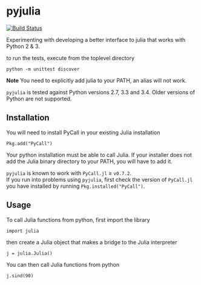 pyjulia
=======

[![Build Status](https://travis-ci.org/JuliaLang/pyjulia.svg?branch=master)](https://travis-ci.org/JuliaLang/pyjulia)

Experimenting with developing a better interface to julia that works with Python 2 & 3.

to run the tests, execute from the toplevel directory

```shell
python -m unittest discover
```

**Note** You need to explicitly add julia to your PATH, an alias will not work.

`pyjulia` is tested against Python versions 2.7, 3.3 and 3.4.  Older versions of Python are not supported.

Installation
------------
You will need to install PyCall in your existing Julia installation

```
Pkg.add("PyCall")
```

Your python installation must be able to call Julia.  If your installer
does not add the Julia binary directory to your PATH, you will have to
add it.

`pyjulia` is known to work with `PyCall.jl` ≥ `v0.7.2`.  
If you run into problems using `pyjulia`, first check the version of `PyCall.jl` you have installed by running `Pkg.installed("PyCall")`.

Usage
-----
To call Julia functions from python, first import the library

```
import julia
```

then create a Julia object that makes a bridge to the Julia interpreter

```
j = julia.Julia()
```

You can then call Julia functions from python

```
j.sind(90)
```
